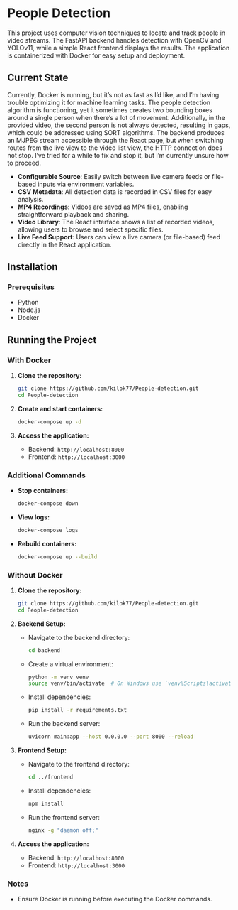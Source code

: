 # People Detection

This project uses computer vision techniques to locate and track people in video streams. The FastAPI backend handles detection with OpenCV and YOLOv11, while a simple React frontend displays the results. The application is containerized with Docker for easy setup and deployment.

## Current State

Currently, Docker is running, but it’s not as fast as I’d like, and I’m having trouble optimizing it for machine learning tasks. The people detection algorithm is functioning, yet it sometimes creates two bounding boxes around a single person when there’s a lot of movement. Additionally, in the provided video, the second person is not always detected, resulting in gaps, which could be addressed using SORT algorithms. The backend produces an MJPEG stream accessible through the React page, but when switching routes from the live view to the video list view, the HTTP connection does not stop. I’ve tried for a while to fix and stop it, but I’m currently unsure how to proceed.

- **Configurable Source**: Easily switch between live camera feeds or file-based inputs via environment variables.
- **CSV Metadata**: All detection data is recorded in CSV files for easy analysis.
- **MP4 Recordings**: Videos are saved as MP4 files, enabling straightforward playback and sharing.
- **Video Library**: The React interface shows a list of recorded videos, allowing users to browse and select specific files.
- **Live Feed Support**: Users can view a live camera (or file-based) feed directly in the React application.

## Installation

### Prerequisites

- Python
- Node.js
- Docker

## Running the Project

### With Docker

1. **Clone the repository:**

   ```sh
   git clone https://github.com/kilok77/People-detection.git
   cd People-detection
   ```

2. **Create and start containers:**

   ```sh
   docker-compose up -d
   ```

3. **Access the application:**
   - Backend: `http://localhost:8000`
   - Frontend: `http://localhost:3000`

### Additional Commands

- **Stop containers:**

  ```sh
  docker-compose down
  ```

- **View logs:**

  ```sh
  docker-compose logs
  ```

- **Rebuild containers:**

  ```sh
  docker-compose up --build
  ```

### Without Docker

1. **Clone the repository:**

   ```sh
   git clone https://github.com/kilok77/People-detection.git
   cd People-detection
   ```

2. **Backend Setup:**

   - Navigate to the backend directory:

     ```sh
     cd backend
     ```

   - Create a virtual environment:

     ```sh
     python -m venv venv
     source venv/bin/activate  # On Windows use `venv\Scripts\activate`
     ```

   - Install dependencies:

     ```sh
     pip install -r requirements.txt
     ```

   - Run the backend server:

     ```sh
     uvicorn main:app --host 0.0.0.0 --port 8000 --reload
     ```

3. **Frontend Setup:**

   - Navigate to the frontend directory:

     ```sh
     cd ../frontend
     ```

   - Install dependencies:

     ```sh
     npm install
     ```

   - Run the frontend server:

     ```sh
     nginx -g "daemon off;"
     ```

4. **Access the application:**
   - Backend: `http://localhost:8000`
   - Frontend: `http://localhost:3000`

### Notes

- Ensure Docker is running before executing the Docker commands.

